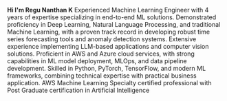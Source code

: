 
**Hi I'm Regu Nanthan K**
Experienced Machine Learning Engineer with 4 years of expertise specializing in end-to-end ML solutions. Demonstrated proficiency in Deep Learning, Natural Language Processing, and traditional Machine Learning, with a proven track record in developing robust time series forecasting tools and anomaly detection systems. Extensive experience implementing LLM-based applications and computer vision solutions. Proficient in AWS and Azure cloud services, with strong capabilities in ML model deployment, MLOps, and data pipeline development. Skilled in Python, PyTorch, TensorFlow, and modern ML frameworks, combining technical expertise with practical business application. AWS Machine Learning Specialty certified professional with Post Graduate certification in Artificial Intelligence
